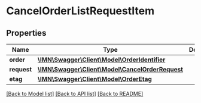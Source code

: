 # CancelOrderListRequestItem

## Properties
Name | Type | Description | Notes
------------ | ------------- | ------------- | -------------
**order** | [**\IMN\Swagger\Client\Model\OrderIdentifier**](OrderIdentifier.md) |  | 
**request** | [**\IMN\Swagger\Client\Model\CancelOrderRequest**](CancelOrderRequest.md) |  | 
**etag** | [**\IMN\Swagger\Client\Model\OrderEtag**](OrderEtag.md) |  | 

[[Back to Model list]](../README.md#documentation-for-models) [[Back to API list]](../README.md#documentation-for-api-endpoints) [[Back to README]](../README.md)


